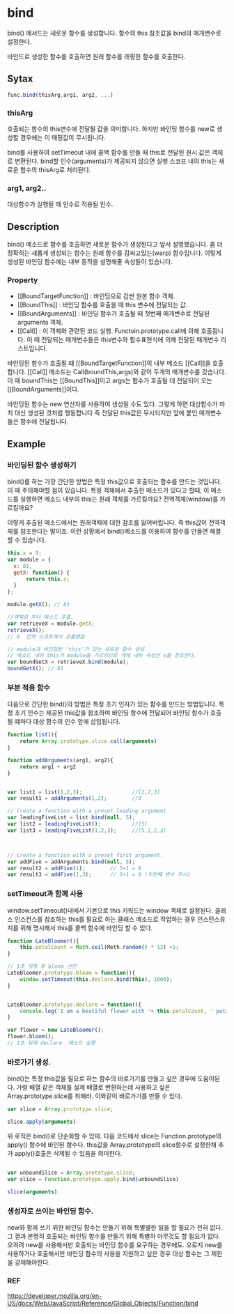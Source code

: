 # bind


bind() 메서드는 새로운 함수를 생성합니다.
함수의 this 참조값을 bind의 매개변수로 설정한다.

바인드로 생성한 함수를 호출하면 원래 함수를 래핑한 함수를 호출한다.


## Sytax
```js
func.bind(thisArg,arg1, arg2, ...)
```


### thisArg
호출되는 함수의 this변수에 전달될 값을 의미합니다.
하지만 바인딩 함수를 new로 생성할 경우에는 이 매핑값이 무시됩니다.

bind를 사용하여 setTimeout 내에 콜백 함수를 만들 때 this로 전달된 원시 값은 객체로 변환된다.
bind할 인수(arguments)가 제공되지 않으면 실행 스코프 내의 this는 새로운 함수의 thisArg로 처리된다.


### arg1, arg2..
대상함수가 실행될 때 인수로 적용될 인수.



##  Description
bind() 메소드로 함수를 호출하면 새로운 함수가 생성된다고 앞서 설명했습니다.
좀 더 정확히는 새롭게 생성되는 함수는 원래 함수를 감싸고있는(warp) 함수입니다.
이렇게 생성된 바인딩 함수에는 내부 동작을 설명해줄 속성들이 있습니다.

### Property

- \[\[BoundTargetFunction\]\] : 바인딩으로 감싼 원본 함수 객체.
- \[\[BoundThis\]\] : 바인딩 함수를 호출을 때 this 변수에 전달되는 값.
- \[\[BoundArguments\]\] : 바인딩 함수가 호출될 때 첫번째 매개변수로 전달된 arguments 객체.
- \[\[Call\]\] : 이 객체와 관련된 코드 실행. Functoin.prototype.call에 의해 호출됩니다. 이 때 전달되는 매개변수들은 this변수와 
함수표현식에 의해 전달된 매개변수 리스트입니다.

바인딩된 함수가 호출될 떄 \[\[BoundTargetFunction\]\]의 내부 메소드 \[\[Call\]\]을 호출합니다.
\[\[Call\]\] 메소드는  Call(boundThis,args)와 같이 두개의 매개변수를 갖습니다.
이 때 boundThis는 \[\[BoundThis\]\]이고 args는 함수가 호출될 대 전달되어 오는 \[\[BoundArguments\]\]이다.


바인딩된 함수는 new 연산자를 사용하여 생성될 수도 있다. 그렇게 하면 대상함수가 마치 대신 생성된 것처럼 행동합니다
즉 전달된 this값은 무시되지만 앞에 붙인 매개변수들은 함수에 전달됩니다.


## Example

### 바인딩된 함수 생성하기
bind()를 하는 가장 간단한 방법은 특정 this값으로 호출되는 함수를 만드는 것입니다.
이 때 주의해야할 점이 있습니다.
특정 객체에서 추출한 메소드가 있다고 할때, 이 메소드를 실행하면 메소드 내부의 this는
원래 객체를 가르킬까요? 전역객체(window)를 가르킬까요?

이렇게 추출된 메소드에서는 원래객체에 대한 참조를 잃어버립니다.
즉 this값이 전역객체를 참조한다는 말이죠.
이런 상황에서 bind()메소드를 이용하여 함수를 만들면 해결 할 수 있습니다.

```js
this.x = 9;
var module = {
  x: 81,
  getX: function() { 
      return this.x; 
  }
};

module.getX(); // 81

//객체로 부터 메소드 추출.
var retrieveX = module.getX;
retrieveX();    
// 9  전역 스코프에서 호출됐음

// module과 바인딩된 'this'가 있는 새로운 함수 생성
// 메소드 내의 this가 module을 가르키므로 객체 내부 속성인 x를 참조한다.
var boundGetX = retrieveX.bind(module);
boundGetX(); // 81
```


### 부분 적용 함수
다음으로 간단한 bind()의 방법은 특정 초기 인자가 있는 함수를 만드는 방법입니다.
특정 초기 인수는 제공된 this값을 참조하며 바인딩 함수에 전달되어 바인딩 함수가 호출될 떄마다 대상 함수의 인수 앞에 삽입됩니다.

```js
function list(){
    return Array.prototype.slice.call(arguments)
}

function addArguments(arg1, arg2){
    return arg1 + arg2
}


var list1 = list(1,2,3);                //[1,2,3]
var result1 = addArguments(1,2);        //3

// Create a function with a preset leading argument
var leadingFiveList = list.bind(null, 5);
var list2 = leadingFiveList();          //[5]
var list3 = leadingFiveList(1,2,3);     //[5,1,2,3]



// Create a function with a preset first argument.
var addFive = addArguments.bind(null, 5);
var result2 = addFive(1);        // 5+1 = 6
var result3 = addFive(1,3);      // 5+1 = 6 (두번째 변수 무시)
```


### setTimeout과 함께 사용

window.setTimeout()내에서 기본으로 this 키워드는 window 객체로 설정된다.
클래스 인스컨스를 참조하는 this를 필요로 하는 클래스 메소드로 작업하는 경우 인스턴스유지를 위해 명시해서 this를 콜백 함수에 바인딩 할 수 있다.

```js
function LateBloomer(){
    this.petalCount = Math.ceil(Meth.random() * 12) +1;
}

// 1초 지체 후 bloom 선언
LateBloomer.prototype.bloom = function(){
    window.setTimeout(this.declare.bind(this), 1000);
}


LateBloomer.prototype.declare = function(){
    console.log('I am a beatiful flower with '+ this.petalCount, ' petals!');
}

var flower = new LateBloomer();
flower.bloom();
// 1초 뒤에 declare  메소드 실행

```


### 바로가기 생성.
bind()는 특정 this값을 필요로 하는 함수의 바로가기를 만들고 싶은 경우에 도움이된다.
가령 배열 같은 객체를 실제 배열로 변환하는데 사용하고 싶은 Array.prototype.slice를 취해라.
이와같이 바로가기를 만들 수 있다.

```js
var slice = Array.prototype.slice;

slice.apply(arguments)


```
위 로직은 bind()로 단순화할 수 있따. 다음 코드에서 slice는 Function.prototype의 apply() 함수에 바인된 함수다.
this값을 Array.prototype의 slice함수로 설정한채 추가 apply()호출은 삭제될 수 있음을 의미한다.

```js

var unboundSlice = Array.prototype.slice;
var slice = Function.prototype.apply.bind(unboundSlice)

slice(arguments)
```



### 생성자로 쓰이는 바인딩 함수.
new와 함께 쓰기 위한 바인딩 함수는 만들기 위해 특별별한 일을 할 필요가 전혀 없다.
그 결과 분명히 호출되는 바인딩 함수를 만들기 위해 특별하 아무것도 할 필요가 없다.
오히려 new를 사용해서만 호출되는 바인딩 함수를 요구하는 경우에도.
오로지 new를 사용하거나 호출해서만 바인딩 함수의 사용을 지원하고 싶은 경우 대상 함수는 그 제한을 강제해야한다.




### REF
https://developer.mozilla.org/en-US/docs/Web/JavaScript/Reference/Global_Objects/Function/bind